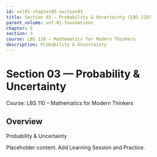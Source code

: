 ```yaml
---
id: vol01-chapter05-section03
title: Section 03 — Probability & Uncertainty (LBS 110)
parent_volume: vol-01-foundations
chapter: 5
section: 3
course: LBS 110 – Mathematics for Modern Thinkers
description: Probability & Uncertainty
---
```



# Section 03 — Probability & Uncertainty
Course: LBS 110 – Mathematics for Modern Thinkers

## Overview
Probability & Uncertainty


Placeholder content. Add Learning Session and Practice.
